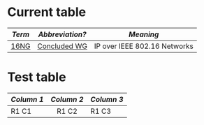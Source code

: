 # Current table

| *Term* | *Abbreviation?* | *Meaning* |
| - |:-:| - |
| [16NG ](http://datatracker.ietf.org/doc/search/?name=16NG&rfcs=on&activedrafts=on&olddrafts=on&sort=) | [Concluded WG ](http://datatracker.ietf.org/wg/16NG/charter/) | IP over IEEE 802.16 Networks |

# Test table

| *Column 1* | *Column 2* | *Column 3* |
| - | :-: | - |
| R1 C1 | R1 C2 | R1 C3 |

